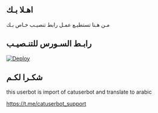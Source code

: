 ## اهـلا بـك
مـن هـنا تستطيـع عمـل رابط تنصيـب خـاص بـك

## رابـط السـورس للتنـصيـب

[![Deploy](https://www.herokucdn.com/deploy/button.svg)](https://heroku.com/deploy?template=https://github.com/Xxxn39/jmthon)

## شكـرا لكـم 


this userbot is import of catuserbot and translate to arabic

https://t.me/catuserbot_support
